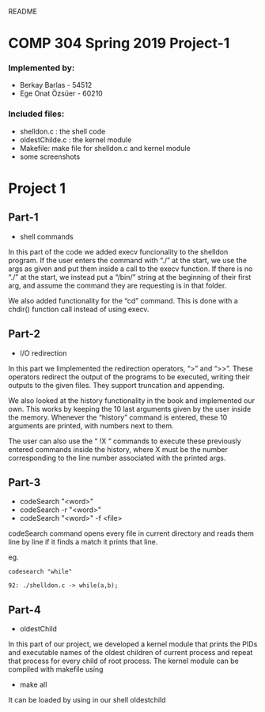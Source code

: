 README

# COMP 304 Spring 2019 Project-1
### Implemented by:
- Berkay Barlas - 54512
- Ege Onat Özsüer - 60210

### Included files:
* shelldon.c : the shell code
* oldestChilde.c : the kernel module
* Makefile: make file for shelldon.c and kernel module
* some screenshots

# Project 1 

## Part-1
- shell commands

In this part of the code we added execv funcionality to the shelldon program. If the user enters the command with “./” at the start, we use the args as given and put them inside a call to the execv function. If there is no “./” at the start, we instead put a “/bin/” string at the beginning of their first arg, and assume the command they are requesting is in that folder.

We also added functionality for the “cd” command. This is done with a chdir() function call instead of using execv.

## Part-2
- I/O redirection

In this part we limplemented the redirection operators, “>” and “>>”. These operators redirect the output of the programs to be executed, writing their outputs to the given files. They support truncation and appending.

We also looked at the history functionality in the book and implemented our own. This works by keeping the 10 last arguments given by the user inside the memory. Whenever the “history” command is entered, these 10 arguments are printed, with numbers next to them.

The user can also use the “ !X “ commands to execute these previously entered commands inside the history, where X must be the number corresponding to the line number associated with the printed args.

## Part-3
- codeSearch "\<word\>"
- codeSearch -r "\<word\>" 
- codeSearch "\<word\>" -f \<file\>

codeSearch command opens every file in current directory and reads them line by line if it finds a match it prints that line. 

eg.
```
codesearch "while"

92: ./shelldon.c -> while(a,b);
```

## Part-4
- oldestChild

In this part of our project, we developed a kernel module that prints the PIDs and executable names of the oldest children of current
process and repeat that process for every child of root process.
The kernel module can be compiled with makefile using
- make all

It can be loaded by using in our shell
oldestchild <PID Number>

